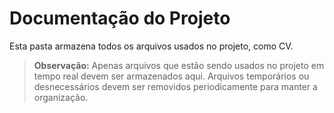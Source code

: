 # Documentação do Projeto

Esta pasta armazena todos os arquivos usados no projeto, como CV.

> **Observação:** Apenas arquivos que estão sendo usados no projeto em tempo real devem ser armazenados aqui. Arquivos temporários ou desnecessários devem ser removidos periodicamente para manter a organização.
